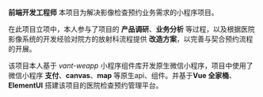 **前端开发工程师** 本项目为解决影像检查预约业务需求的小程序项目。

在此项目立项中，本人参与了项目的 **产品调研**、**业务分析** 等过程，以及根据医院影像系统的开发经验对院方的放射科流程提供 **改造方案**，以完善与契合预约流程的开展。

该项目本人基于 _vant-weapp_ 小程序组件库开发原生微信小程序，项目中使用了微信小程序 **支付**、**canvas**、**map** 等原生api、组件。并基于**Vue 全家桶**、**ElementUI** 搭建该项目的医院检查预约管理平台。